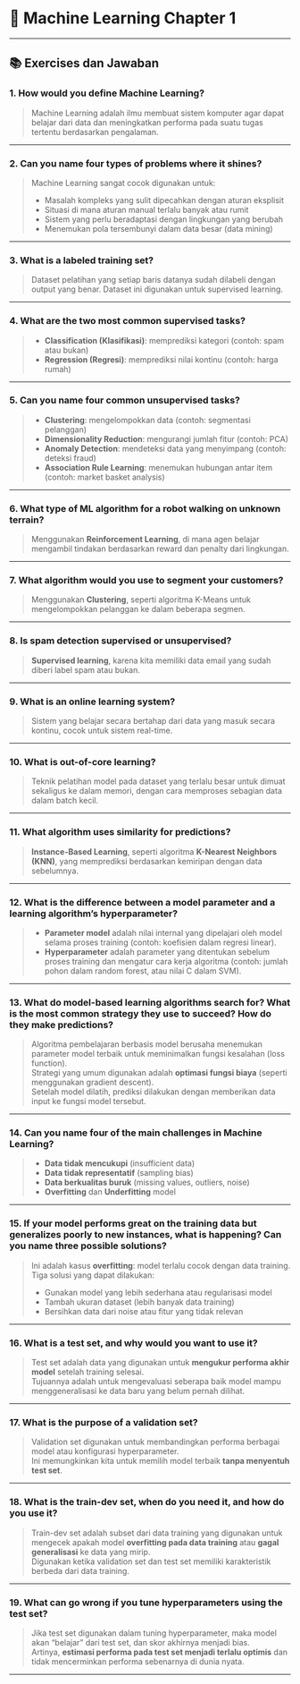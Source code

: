 # 📘 Machine Learning Chapter 1

---

## 📚 Exercises dan Jawaban

### 1. How would you define Machine Learning?
> Machine Learning adalah ilmu membuat sistem komputer agar dapat belajar dari data dan meningkatkan performa pada suatu tugas tertentu berdasarkan pengalaman.

---

### 2. Can you name four types of problems where it shines?
> Machine Learning sangat cocok digunakan untuk:
> - Masalah kompleks yang sulit dipecahkan dengan aturan eksplisit
> - Situasi di mana aturan manual terlalu banyak atau rumit
> - Sistem yang perlu beradaptasi dengan lingkungan yang berubah
> - Menemukan pola tersembunyi dalam data besar (data mining)

---

### 3. What is a labeled training set?
> Dataset pelatihan yang setiap baris datanya sudah dilabeli dengan output yang benar. Dataset ini digunakan untuk supervised learning.

---

### 4. What are the two most common supervised tasks?
> - **Classification (Klasifikasi)**: memprediksi kategori (contoh: spam atau bukan)
> - **Regression (Regresi)**: memprediksi nilai kontinu (contoh: harga rumah)

---

### 5. Can you name four common unsupervised tasks?
> - **Clustering**: mengelompokkan data (contoh: segmentasi pelanggan)
> - **Dimensionality Reduction**: mengurangi jumlah fitur (contoh: PCA)
> - **Anomaly Detection**: mendeteksi data yang menyimpang (contoh: deteksi fraud)
> - **Association Rule Learning**: menemukan hubungan antar item (contoh: market basket analysis)

---

### 6. What type of ML algorithm for a robot walking on unknown terrain?
> Menggunakan **Reinforcement Learning**, di mana agen belajar mengambil tindakan berdasarkan reward dan penalty dari lingkungan.

---

### 7. What algorithm would you use to segment your customers?
> Menggunakan **Clustering**, seperti algoritma K-Means untuk mengelompokkan pelanggan ke dalam beberapa segmen.

---

### 8. Is spam detection supervised or unsupervised?
> **Supervised learning**, karena kita memiliki data email yang sudah diberi label spam atau bukan.

---

### 9. What is an online learning system?
> Sistem yang belajar secara bertahap dari data yang masuk secara kontinu, cocok untuk sistem real-time.

---

### 10. What is out-of-core learning?
> Teknik pelatihan model pada dataset yang terlalu besar untuk dimuat sekaligus ke dalam memori, dengan cara memproses sebagian data dalam batch kecil.

---

### 11. What algorithm uses similarity for predictions?
> **Instance-Based Learning**, seperti algoritma **K-Nearest Neighbors (KNN)**, yang memprediksi berdasarkan kemiripan dengan data sebelumnya.

---

### 12. What is the difference between a model parameter and a learning algorithm’s hyperparameter?
> - **Parameter model** adalah nilai internal yang dipelajari oleh model selama proses training (contoh: koefisien dalam regresi linear).
> - **Hyperparameter** adalah parameter yang ditentukan sebelum proses training dan mengatur cara kerja algoritma (contoh: jumlah pohon dalam random forest, atau nilai C dalam SVM).

---

### 13. What do model-based learning algorithms search for? What is the most common strategy they use to succeed? How do they make predictions?
> Algoritma pembelajaran berbasis model berusaha menemukan parameter model terbaik untuk meminimalkan fungsi kesalahan (loss function).  
> Strategi yang umum digunakan adalah **optimasi fungsi biaya** (seperti menggunakan gradient descent).  
> Setelah model dilatih, prediksi dilakukan dengan memberikan data input ke fungsi model tersebut.

---

### 14. Can you name four of the main challenges in Machine Learning?
> - **Data tidak mencukupi** (insufficient data)
> - **Data tidak representatif** (sampling bias)
> - **Data berkualitas buruk** (missing values, outliers, noise)
> - **Overfitting** dan **Underfitting** model

---

### 15. If your model performs great on the training data but generalizes poorly to new instances, what is happening? Can you name three possible solutions?
> Ini adalah kasus **overfitting**: model terlalu cocok dengan data training.  
> Tiga solusi yang dapat dilakukan:
> - Gunakan model yang lebih sederhana atau regularisasi model
> - Tambah ukuran dataset (lebih banyak data training)
> - Bersihkan data dari noise atau fitur yang tidak relevan

---

### 16. What is a test set, and why would you want to use it?
> Test set adalah data yang digunakan untuk **mengukur performa akhir model** setelah training selesai.  
> Tujuannya adalah untuk mengevaluasi seberapa baik model mampu menggeneralisasi ke data baru yang belum pernah dilihat.

---

### 17. What is the purpose of a validation set?
> Validation set digunakan untuk membandingkan performa berbagai model atau konfigurasi hyperparameter.  
> Ini memungkinkan kita untuk memilih model terbaik **tanpa menyentuh test set**.

---

### 18. What is the train-dev set, when do you need it, and how do you use it?
> Train-dev set adalah subset dari data training yang digunakan untuk mengecek apakah model **overfitting pada data training** atau **gagal generalisasi** ke data yang mirip.  
> Digunakan ketika validation set dan test set memiliki karakteristik berbeda dari data training.

---

### 19. What can go wrong if you tune hyperparameters using the test set?
> Jika test set digunakan dalam tuning hyperparameter, maka model akan “belajar” dari test set, dan skor akhirnya menjadi bias.  
> Artinya, **estimasi performa pada test set menjadi terlalu optimis** dan tidak mencerminkan performa sebenarnya di dunia nyata.

---

